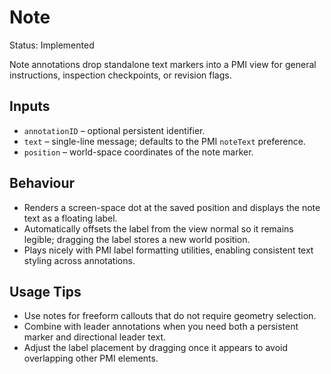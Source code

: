 # Note

Status: Implemented

Note annotations drop standalone text markers into a PMI view for general instructions, inspection checkpoints, or revision flags.

## Inputs
- `annotationID` – optional persistent identifier.
- `text` – single-line message; defaults to the PMI `noteText` preference.
- `position` – world-space coordinates of the note marker.

## Behaviour
- Renders a screen-space dot at the saved position and displays the note text as a floating label.
- Automatically offsets the label from the view normal so it remains legible; dragging the label stores a new world position.
- Plays nicely with PMI label formatting utilities, enabling consistent text styling across annotations.

## Usage Tips
- Use notes for freeform callouts that do not require geometry selection.
- Combine with leader annotations when you need both a persistent marker and directional leader text.
- Adjust the label placement by dragging once it appears to avoid overlapping other PMI elements.
